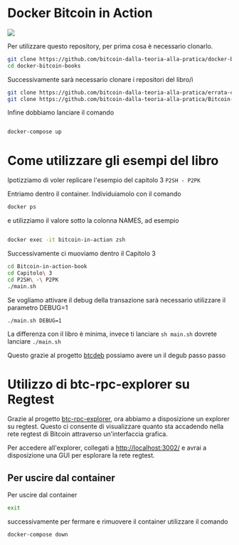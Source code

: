 # Docker Bitcoin in Action

<img src="https://i.ibb.co/CsLN0J2/bitcoin-Docker.png">


Per utilizzare questo repository, per prima cosa è necessario clonarlo.
```bash
git clone https://github.com/bitcoin-dalla-teoria-alla-pratica/docker-bitcoin-books.git --depth 1
cd docker-bitcoin-books
```
Successivamente sarà necessario clonare i repositori del libro/i

```bash
git clone https://github.com/bitcoin-dalla-teoria-alla-pratica/errata-corrige-e-sorgente-esempi.git --depth 1 &&
git clone https://github.com/bitcoin-dalla-teoria-alla-pratica/Bitcoin-in-action-book.git --depth 1
```

Infine dobbiamo lanciare il comando


```bash

docker-compose up

```

# Come utilizzare gli esempi del libro
Ipotizziamo di voler replicare l'esempio del capitolo 3 `P2SH - P2PK`

Entriamo dentro il container.
Individuiamolo con il comando
```bash
docker ps
```
e utilizziamo il valore sotto la colonna NAMES, ad esempio
```bash

docker exec -it bitcoin-in-action zsh

```
Successivamente ci muoviamo dentro il Capitolo 3
```bash
cd Bitcoin-in-action-book
cd Capitolo\ 3
cd P2SH\ -\ P2PK
./main.sh
```

Se vogliamo attivare il debug della transazione sarà necessario utilizzare il parametro DEBUG=1
```bash
./main.sh DEBUG=1
```

La differenza con il libro è minima, invece ti lanciare `sh main.sh` dovrete lanciare `./main.sh`

Questo grazie al progetto [btcdeb](https://github.com/bitcoin-core/btcdeb) possiamo avere un il degub passo passo

# Utilizzo di btc-rpc-explorer su Regtest

Grazie al progetto [btc-rpc-explorer](https://github.com/janoside/btc-rpc-explorer), ora abbiamo a disposizione un explorer su regtest. Questo ci consente di visualizzare quanto sta accadendo nella rete regtest di Bitcoin attraverso un'interfaccia grafica.

Per accedere all'explorer, collegati a [http://localhost:3002/](http://localhost:3002/) e avrai a disposizione una GUI per esplorare la rete regtest.


## Per uscire dal container
Per uscire dal container
```bash
exit
```

successivamente per fermare e rimuovere il container utilizzare il comando

```bash
docker-compose down
```